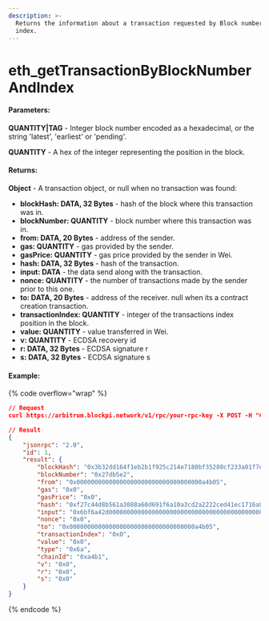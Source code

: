```yaml
---
description: >-
  Returns the information about a transaction requested by Block number and
  index.
---
```


# eth\_getTransactionByBlockNumberAndIndex

#### **Parameters:**

**QUANTITY|TAG** - Integer block number encoded as a hexadecimal, or the string 'latest', 'earliest' or 'pending'.

**QUANTITY** - A hex of the integer representing the position in the block.

#### **Returns:**

**Object** - A transaction object, or null when no transaction was found:

* **blockHash: DATA, 32 Bytes** - hash of the block where this transaction was in.
* **blockNumber: QUANTITY** - block number where this transaction was in.
* **from: DATA, 20 Bytes** - address of the sender.
* **gas: QUANTITY** - gas provided by the sender.
* **gasPrice: QUANTITY** - gas price provided by the sender in Wei.
* **hash: DATA, 32 Bytes** - hash of the transaction.
* **input: DATA** - the data send along with the transaction.
* **nonce: QUANTITY** - the number of transactions made by the sender prior to this one.
* **to: DATA, 20 Bytes** - address of the receiver. null when its a contract creation transaction.
* **transactionIndex: QUANTITY** - integer of the transactions index position in the block.
* **value: QUANTITY** - value transferred in Wei.
* **v: QUANTITY** - ECDSA recovery id
* **r: DATA, 32 Bytes** - ECDSA signature r
* **s: DATA, 32 Bytes** - ECDSA signature s

#### Example:

{% code overflow="wrap" %}
```json
// Request
curl https://arbitrum.blockpi.network/v1/rpc/your-rpc-key -X POST -H "Content-Type: application/json" --data '{"jsonrpc":"2.0","method":"eth_getTransactionByBlockNumberAndIndex","params":["27DB5E2", "0x0"],"id":1}'

// Result
{
    "jsonrpc": "2.0",
    "id": 1,
    "result": {
        "blockHash": "0x3b32dd164f1eb2b1f925c214e7180bf35280cf233a01f7e3a5d70203912e6808",
        "blockNumber": "0x27db5e2",
        "from": "0x00000000000000000000000000000000000a4b05",
        "gas": "0x0",
        "gasPrice": "0x0",
        "hash": "0xf27c44d8b561a3088a60d691f6a10a3cd2a2222ced41ec1716a8f376d025775e",
        "input": "0x6bf6a42d00000000000000000000000000000000000000000000000000000000000000000000000000000000000000000000000000000000000000000000000000f526c600000000000000000000000000000000000000000000000000000000027db5e20000000000000000000000000000000000000000000000000000000000000001",
        "nonce": "0x0",
        "to": "0x00000000000000000000000000000000000a4b05",
        "transactionIndex": "0x0",
        "value": "0x0",
        "type": "0x6a",
        "chainId": "0xa4b1",
        "v": "0x0",
        "r": "0x0",
        "s": "0x0"
    }
}
```
{% endcode %}
